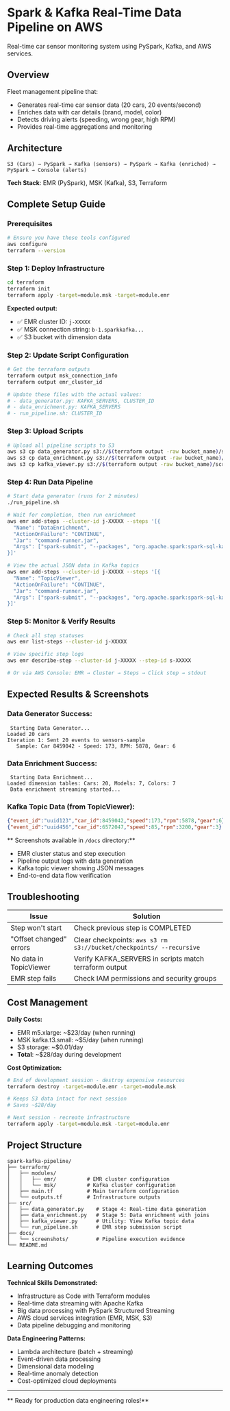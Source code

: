 # Spark & Kafka Real-Time Data Pipeline on AWS

Real-time car sensor monitoring system using PySpark, Kafka, and AWS services.

## Overview

Fleet management pipeline that:
- Generates real-time car sensor data (20 cars, 20 events/second)
- Enriches data with car details (brand, model, color)
- Detects driving alerts (speeding, wrong gear, high RPM)
- Provides real-time aggregations and monitoring

## Architecture

```
S3 (Cars) → PySpark → Kafka (sensors) → PySpark → Kafka (enriched) → PySpark → Console (alerts)
```

**Tech Stack**: EMR (PySpark), MSK (Kafka), S3, Terraform

## Complete Setup Guide

### Prerequisites
```bash
# Ensure you have these tools configured
aws configure
terraform --version
```

### Step 1: Deploy Infrastructure
```bash
cd terraform
terraform init
terraform apply -target=module.msk -target=module.emr
```

**Expected output:**
- ✅ EMR cluster ID: `j-XXXXX`
- ✅ MSK connection string: `b-1.sparkkafka...`
- ✅ S3 bucket with dimension data

### Step 2: Update Script Configuration
```bash
# Get the terraform outputs
terraform output msk_connection_info
terraform output emr_cluster_id

# Update these files with the actual values:
# - data_generator.py: KAFKA_SERVERS, CLUSTER_ID
# - data_enrichment.py: KAFKA_SERVERS
# - run_pipeline.sh: CLUSTER_ID
```

### Step 3: Upload Scripts
```bash
# Upload all pipeline scripts to S3
aws s3 cp data_generator.py s3://$(terraform output -raw bucket_name)/scripts/
aws s3 cp data_enrichment.py s3://$(terraform output -raw bucket_name)/scripts/
aws s3 cp kafka_viewer.py s3://$(terraform output -raw bucket_name)/scripts/
```

### Step 4: Run Data Pipeline
```bash
# Start data generator (runs for 2 minutes)
./run_pipeline.sh

# Wait for completion, then run enrichment
aws emr add-steps --cluster-id j-XXXXX --steps '[{
  "Name": "DataEnrichment",
  "ActionOnFailure": "CONTINUE",
  "Jar": "command-runner.jar",
  "Args": ["spark-submit", "--packages", "org.apache.spark:spark-sql-kafka-0-10_2.12:3.4.0", "s3://BUCKET/scripts/data_enrichment.py"]
}]'

# View the actual JSON data in Kafka topics
aws emr add-steps --cluster-id j-XXXXX --steps '[{
  "Name": "TopicViewer",
  "ActionOnFailure": "CONTINUE",
  "Jar": "command-runner.jar",
  "Args": ["spark-submit", "--packages", "org.apache.spark:spark-sql-kafka-0-10_2.12:3.4.0", "s3://BUCKET/scripts/kafka_viewer.py"]
}]'
```

### Step 5: Monitor & Verify Results
```bash
# Check all step statuses
aws emr list-steps --cluster-id j-XXXXX

# View specific step logs
aws emr describe-step --cluster-id j-XXXXX --step-id s-XXXXX

# Or via AWS Console: EMR → Cluster → Steps → Click step → stdout
```

##  Expected Results & Screenshots

### Data Generator Success:
```
 Starting Data Generator...
Loaded 20 cars
Iteration 1: Sent 20 events to sensors-sample
   Sample: Car 8459042 - Speed: 173, RPM: 5878, Gear: 6
```

### Data Enrichment Success:
```
 Starting Data Enrichment...
Loaded dimension tables: Cars: 20, Models: 7, Colors: 7
 Data enrichment streaming started...
```

### Kafka Topic Data (from TopicViewer):
```json
{"event_id":"uuid123","car_id":8459042,"speed":173,"rpm":5878,"gear":6}
{"event_id":"uuid456","car_id":6572047,"speed":85,"rpm":3200,"gear":3}
```

** Screenshots available in `/docs` directory:**
- EMR cluster status and step execution
- Pipeline output logs with data generation
- Kafka topic viewer showing JSON messages
- End-to-end data flow verification

##  Troubleshooting

| Issue                   | Solution                                                            |
| ----------------------- | ------------------------------------------------------------------- |
| Step won't start        | Check previous step is COMPLETED                                    |
| "Offset changed" errors | Clear checkpoints: `aws s3 rm s3://bucket/checkpoints/ --recursive` |
| No data in TopicViewer  | Verify KAFKA_SERVERS in scripts match terraform output              |
| EMR step fails          | Check IAM permissions and security groups                           |

## Cost Management

**Daily Costs:**
- EMR m5.xlarge: ~$23/day (when running)
- MSK kafka.t3.small: ~$5/day (when running)
- S3 storage: ~$0.01/day
- **Total**: ~$28/day during development

**Cost Optimization:**
```bash
# End of development session - destroy expensive resources
terraform destroy -target=module.emr -target=module.msk

# Keeps S3 data intact for next session
# Saves ~$28/day

# Next session - recreate infrastructure  
terraform apply -target=module.msk -target=module.emr
```

##  Project Structure

```
spark-kafka-pipeline/
├── terraform/
│   ├── modules/
│   │   ├── emr/          # EMR cluster configuration
│   │   └── msk/          # Kafka cluster configuration
│   ├── main.tf           # Main terraform configuration
│   └── outputs.tf        # Infrastructure outputs
├── src/
│   ├── data_generator.py    # Stage 4: Real-time data generation
│   ├── data_enrichment.py   # Stage 5: Data enrichment with joins
│   ├── kafka_viewer.py      # Utility: View Kafka topic data
│   └── run_pipeline.sh      # EMR step submission script
├── docs/
│   └── screenshots/         # Pipeline execution evidence
└── README.md
```

##  Learning Outcomes

**Technical Skills Demonstrated:**
- Infrastructure as Code with Terraform modules
- Real-time data streaming with Apache Kafka
- Big data processing with PySpark Structured Streaming
- AWS cloud services integration (EMR, MSK, S3)
- Data pipeline debugging and monitoring

**Data Engineering Patterns:**
- Lambda architecture (batch + streaming)
- Event-driven data processing
- Dimensional data modeling
- Real-time anomaly detection
- Cost-optimized cloud deployments

---

** Ready for production data engineering roles!**